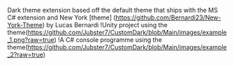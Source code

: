Dark theme extension based off the default theme that ships with the MS C# extension and New York [theme] (https://github.com/Bernardi23/New-York-Theme) by Lucas Bernardi !Unity project using the theme(https://github.com/Jubster7/CustomDark/blob/Main/images/example_1.png?raw=true)
!A C# console programme using the theme(https://github.com/Jubster7/CustomDark/blob/Main/images/example_2?raw=true)
